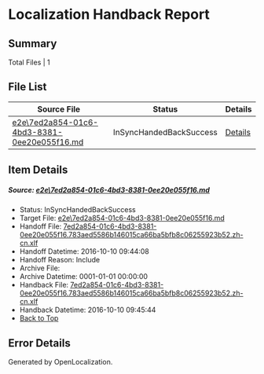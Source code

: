 # <a name='report-top'></a> Localization Handback Report

## Summary
 Total Files | 1

## File List
 Source File | Status | Details 
 ----------- | ------ | ------- 
 [e2e\7ed2a854-01c6-4bd3-8381-0ee20e055f16.md](https://github.com/OpenLocalizationTestOrg/ol-test0/blob/cd053cd7d2bd96be91366e4b2bd5775b6a824fac/e2e/7ed2a854-01c6-4bd3-8381-0ee20e055f16.md) | InSyncHandedBackSuccess | [Details](#245dbd7d34a99e771b3977656121b27d790f99ff4)

## Item Details
##### <a name='245dbd7d34a99e771b3977656121b27d790f99ff4'></a> Source: [e2e\7ed2a854-01c6-4bd3-8381-0ee20e055f16.md](https://github.com/OpenLocalizationTestOrg/ol-test0/blob/cd053cd7d2bd96be91366e4b2bd5775b6a824fac/e2e/7ed2a854-01c6-4bd3-8381-0ee20e055f16.md)
* Status: InSyncHandedBackSuccess
* Target File: [e2e\7ed2a854-01c6-4bd3-8381-0ee20e055f16.md](https://github.com/OpenLocalizationTestOrg/ol-test0-zhcn/blob/c33a0ea1f4feb37a9a27f63062b1c3b03f4794d4/e2e/7ed2a854-01c6-4bd3-8381-0ee20e055f16.md)
* Handoff File: [7ed2a854-01c6-4bd3-8381-0ee20e055f16.783aed5586b146015ca66ba5bfb8c06255923b52.zh-cn.xlf](https://github.com/OpenLocalizationTestOrg/ol-test0-handoff/blob/4e55ec3e6e0f29f042fa929468713a955514a9f6/ol-handoff/OpenLocalizationTestOrg/ol-test0-zhcn/qimu/ht/7ed2a854-01c6-4bd3-8381-0ee20e055f16.783aed5586b146015ca66ba5bfb8c06255923b52.zh-cn.xlf)
* Handoff Datetime: 2016-10-10 09:44:08
* Handoff Reason: Include
* Archive File: 
* Archive Datetime: 0001-01-01 00:00:00
* Handback File: [7ed2a854-01c6-4bd3-8381-0ee20e055f16.783aed5586b146015ca66ba5bfb8c06255923b52.zh-cn.xlf](https://github.com/OpenLocalizationTestOrg/ol-test0-handback/blob/a06256bc92e2e9eb7e1d5c2e67e1ad7896c8d675/ol-handback/OpenLocalizationTestOrg/ol-test0-zhcn/qimu/ht/7ed2a854-01c6-4bd3-8381-0ee20e055f16.783aed5586b146015ca66ba5bfb8c06255923b52.zh-cn.xlf)
* Handback Datetime: 2016-10-10 09:45:44
* [Back to Top](#report-top)


## Error Details

Generated by OpenLocalization.

